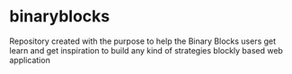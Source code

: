 # binaryblocks
Repository created with the purpose to help the Binary Blocks users get learn and get inspiration to build any kind of strategies blockly based web application
